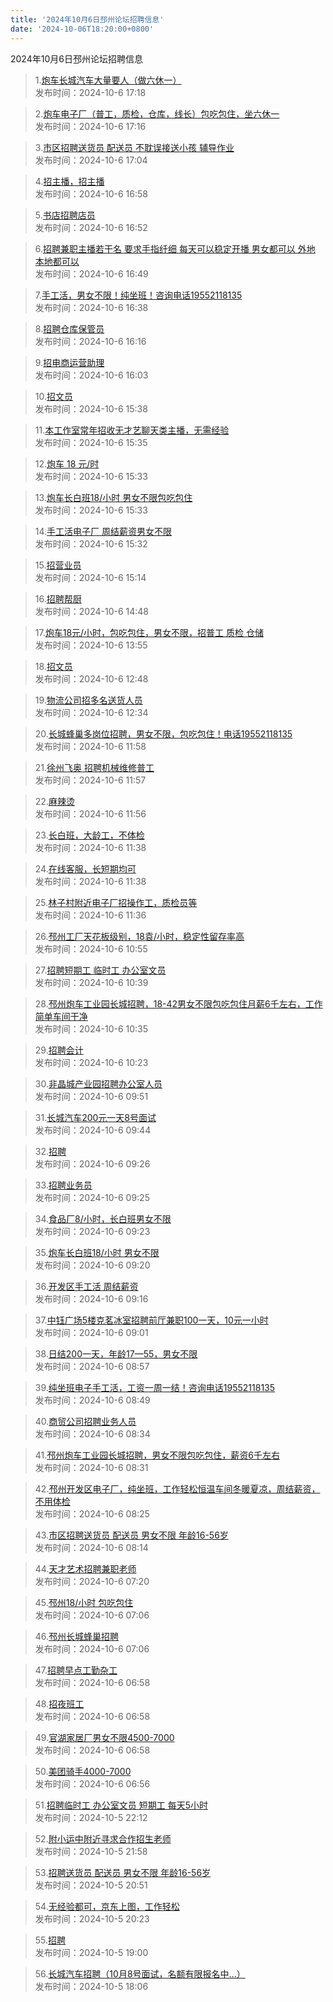 ```yaml
---
title: '2024年10月6日邳州论坛招聘信息'
date: '2024-10-06T18:20:00+0800'
---
```

2024年10月6日邳州论坛招聘信息
<!--more-->
>1.[炮车长城汽车大量要人（做六休一）](https://www.pzzc.net/forum.php?mod=viewthread&tid=10462714)<br>
>发布时间：2024-10-6 17:18

>2.[炮车电子厂（普工，质检，仓库，线长）包吃包住，坐六休一](https://www.pzzc.net/forum.php?mod=viewthread&tid=10462713)<br>
>发布时间：2024-10-6 17:16

>3.[市区招聘送货员 配送员 不耽误接送小孩 辅导作业](https://www.pzzc.net/forum.php?mod=viewthread&tid=10462712)<br>
>发布时间：2024-10-6 17:04

>4.[招主播，招主播](https://www.pzzc.net/forum.php?mod=viewthread&tid=10462711)<br>
>发布时间：2024-10-6 16:58

>5.[书店招聘店员](https://www.pzzc.net/forum.php?mod=viewthread&tid=10462709)<br>
>发布时间：2024-10-6 16:52

>6.[招聘兼职主播若干名 要求手指纤细 每天可以稳定开播 男女都可以 外地 本地都可以](https://www.pzzc.net/forum.php?mod=viewthread&tid=10462707)<br>
>发布时间：2024-10-6 16:49

>7.[手工活，男女不限！纯坐班！咨询电话19552118135](https://www.pzzc.net/forum.php?mod=viewthread&tid=10462702)<br>
>发布时间：2024-10-6 16:38

>8.[招聘仓库保管员](https://www.pzzc.net/forum.php?mod=viewthread&tid=10462700)<br>
>发布时间：2024-10-6 16:16

>9.[招电商运营助理](https://www.pzzc.net/forum.php?mod=viewthread&tid=10462699)<br>
>发布时间：2024-10-6 16:03

>10.[招文员](https://www.pzzc.net/forum.php?mod=viewthread&tid=10462697)<br>
>发布时间：2024-10-6 15:38

>11.[本工作室常年招收无才艺聊天类主播，无需经验](https://www.pzzc.net/forum.php?mod=viewthread&tid=10462696)<br>
>发布时间：2024-10-6 15:35

>12.[炮车 18 元/时](https://www.pzzc.net/forum.php?mod=viewthread&tid=10462695)<br>
>发布时间：2024-10-6 15:33

>13.[炮车长白班18/小时 男女不限包吃包住](https://www.pzzc.net/forum.php?mod=viewthread&tid=10462694)<br>
>发布时间：2024-10-6 15:33

>14.[手工活电子厂 周结薪资男女不限](https://www.pzzc.net/forum.php?mod=viewthread&tid=10462693)<br>
>发布时间：2024-10-6 15:32

>15.[招营业员](https://www.pzzc.net/forum.php?mod=viewthread&tid=10462692)<br>
>发布时间：2024-10-6 15:14

>16.[招聘帮厨](https://www.pzzc.net/forum.php?mod=viewthread&tid=10462687)<br>
>发布时间：2024-10-6 14:48

>17.[炮车18元/小时，包吃包住，男女不限，招普工 质检 仓储](https://www.pzzc.net/forum.php?mod=viewthread&tid=10462677)<br>
>发布时间：2024-10-6 13:55

>18.[招文员](https://www.pzzc.net/forum.php?mod=viewthread&tid=10462668)<br>
>发布时间：2024-10-6 12:48

>19.[物流公司招多名送货人员](https://www.pzzc.net/forum.php?mod=viewthread&tid=10462665)<br>
>发布时间：2024-10-6 12:34

>20.[长城蜂巢多岗位招聘，男女不限，包吃包住！电话19552118135](https://www.pzzc.net/forum.php?mod=viewthread&tid=10462662)<br>
>发布时间：2024-10-6 11:58

>21.[徐州飞奥 招聘机械维修普工](https://www.pzzc.net/forum.php?mod=viewthread&tid=10462661)<br>
>发布时间：2024-10-6 11:57

>22.[麻辣烫](https://www.pzzc.net/forum.php?mod=viewthread&tid=10462659)<br>
>发布时间：2024-10-6 11:56

>23.[长白班，大龄工，不体检](https://www.pzzc.net/forum.php?mod=viewthread&tid=10462657)<br>
>发布时间：2024-10-6 11:38

>24.[在线客服，长短期均可](https://www.pzzc.net/forum.php?mod=viewthread&tid=10462656)<br>
>发布时间：2024-10-6 11:38

>25.[林子村附近电子厂招操作工，质检员等](https://www.pzzc.net/forum.php?mod=viewthread&tid=10462655)<br>
>发布时间：2024-10-6 11:36

>26.[邳州工厂天花板级别，18袁/小时，稳定性留存率高](https://www.pzzc.net/forum.php?mod=viewthread&tid=10462645)<br>
>发布时间：2024-10-6 10:55

>27.[招聘短期工 临时工 办公室文员](https://www.pzzc.net/forum.php?mod=viewthread&tid=10462642)<br>
>发布时间：2024-10-6 10:39

>28.[邳州炮车工业园长城招聘，18-42男女不限包吃包住月薪6千左右，工作简单车间干净](https://www.pzzc.net/forum.php?mod=viewthread&tid=10462640)<br>
>发布时间：2024-10-6 10:35

>29.[招聘会计](https://www.pzzc.net/forum.php?mod=viewthread&tid=10462638)<br>
>发布时间：2024-10-6 10:23

>30.[非晶城产业园招聘办公室人员](https://www.pzzc.net/forum.php?mod=viewthread&tid=10462632)<br>
>发布时间：2024-10-6 09:51

>31.[长城汽车200元一天8号面试](https://www.pzzc.net/forum.php?mod=viewthread&tid=10462626)<br>
>发布时间：2024-10-6 09:44

>32.[招聘](https://www.pzzc.net/forum.php?mod=viewthread&tid=10462623)<br>
>发布时间：2024-10-6 09:26

>33.[招聘业务员](https://www.pzzc.net/forum.php?mod=viewthread&tid=10462622)<br>
>发布时间：2024-10-6 09:25

>34.[食品厂8/小时，长白班男女不限](https://www.pzzc.net/forum.php?mod=viewthread&tid=10462621)<br>
>发布时间：2024-10-6 09:23

>35.[炮车长白班18/小时 男女不限](https://www.pzzc.net/forum.php?mod=viewthread&tid=10462620)<br>
>发布时间：2024-10-6 09:20

>36.[开发区手工活 周结薪资](https://www.pzzc.net/forum.php?mod=viewthread&tid=10462618)<br>
>发布时间：2024-10-6 09:16

>37.[中钰广场5楼克茗冰室招聘前厅兼职100一天，10元一小时](https://www.pzzc.net/forum.php?mod=viewthread&tid=10462613)<br>
>发布时间：2024-10-6 09:01

>38.[日结200一天，年龄17—55，男女不限](https://www.pzzc.net/forum.php?mod=viewthread&tid=10462611)<br>
>发布时间：2024-10-6 08:57

>39.[纯坐班电子手工活，工资一周一结！咨询电话19552118135](https://www.pzzc.net/forum.php?mod=viewthread&tid=10462609)<br>
>发布时间：2024-10-6 08:49

>40.[商贸公司招聘业务人员](https://www.pzzc.net/forum.php?mod=viewthread&tid=10462608)<br>
>发布时间：2024-10-6 08:34

>41.[邳州炮车工业园长城招聘，男女不限包吃包住，薪资6千左右](https://www.pzzc.net/forum.php?mod=viewthread&tid=10462607)<br>
>发布时间：2024-10-6 08:31

>42.[邳州开发区电子厂，纯坐班，工作轻松恒温车间冬暖夏凉，周结薪资，不用体检](https://www.pzzc.net/forum.php?mod=viewthread&tid=10462606)<br>
>发布时间：2024-10-6 08:25

>43.[市区招聘送货员 配送员 男女不限 年龄16-56岁](https://www.pzzc.net/forum.php?mod=viewthread&tid=10462604)<br>
>发布时间：2024-10-6 08:14

>44.[天才艺术招聘兼职老师](https://www.pzzc.net/forum.php?mod=viewthread&tid=10462596)<br>
>发布时间：2024-10-6 07:20

>45.[邳州18/小时 包吃包住](https://www.pzzc.net/forum.php?mod=viewthread&tid=10462594)<br>
>发布时间：2024-10-6 07:06

>46.[邳州长城蜂巢招聘](https://www.pzzc.net/forum.php?mod=viewthread&tid=10462593)<br>
>发布时间：2024-10-6 07:06

>47.[招聘早点工勤杂工](https://www.pzzc.net/forum.php?mod=viewthread&tid=10462591)<br>
>发布时间：2024-10-6 06:58

>48.[招夜班工](https://www.pzzc.net/forum.php?mod=viewthread&tid=10462590)<br>
>发布时间：2024-10-6 06:58

>49.[官湖家居厂男女不限4500-7000](https://www.pzzc.net/forum.php?mod=viewthread&tid=10462589)<br>
>发布时间：2024-10-6 06:58

>50.[美团骑手4000-7000](https://www.pzzc.net/forum.php?mod=viewthread&tid=10462588)<br>
>发布时间：2024-10-6 06:56

>51.[招聘临时工 办公室文员 短期工 每天5小时](https://www.pzzc.net/forum.php?mod=viewthread&tid=10462572)<br>
>发布时间：2024-10-5 22:12

>52.[附小运中附近寻求合作招生老师](https://www.pzzc.net/forum.php?mod=viewthread&tid=10462571)<br>
>发布时间：2024-10-5 21:58

>53.[招聘送货员 配送员 男女不限 年龄16-56岁](https://www.pzzc.net/forum.php?mod=viewthread&tid=10462566)<br>
>发布时间：2024-10-5 20:51

>54.[无经验都可，京东上图，工作轻松](https://www.pzzc.net/forum.php?mod=viewthread&tid=10462565)<br>
>发布时间：2024-10-5 20:23

>55.[招聘](https://www.pzzc.net/forum.php?mod=viewthread&tid=10462557)<br>
>发布时间：2024-10-5 19:00

>56.[长城汽车招聘（10月8号面试，名额有限报名中…）](https://www.pzzc.net/forum.php?mod=viewthread&tid=10462549)<br>
>发布时间：2024-10-5 18:06

